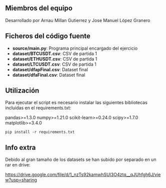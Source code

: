 ## Miembros del equipo

Desarrollado por Arnau Millan Gutierrez y Jose Manuel López Granero

## Ficheros del código fuente

* **source/main.py**: Programa principal encargado del ejercicio
* **dataset/BTCUSDT.csv**: CSV de partida 1
* **dataset/ETHUSDT.csv**: CSV de partida 1
* **dataset/LTCUSDT.csv**: CSV de partida 1
* **dataset/dfapFinal.csv**: Dataset final
* **dataset/dfaFinal.csv**: Dataset final

## Utilización

Para ejecutar el script es necesario instalar las siguientes bibliotecas incluidas en el requirements.txt:

pandas>=1.3.0
numpy>=1.21.0
scikit-learn>=0.24.0
scipy>=1.7.0
matplotlib>=3.4.0

```
pip install -r requirements.txt

```

## Info extra

Debido al gran tamaño de los datasets se han subido por separado en un rar en drive:

https://drive.google.com/file/d/1_nzTs92kamwhSUI3O4ztq__qJUhfgh6J/view?usp=sharing